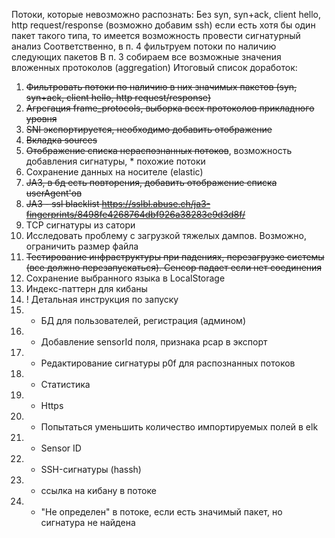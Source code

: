 Потоки, которые невозможно распознать:
Без syn, syn+ack, client hello, http request/response (возможно добавим ssh) 
если есть хотя бы один пакет такого типа, то имеется возможность провести сигнатурный анализ
Соответственно, в п. 4 фильтруем потоки по наличию следующих пакетов
В п. 3 собираем все возможные значения вложенных протоколов (aggregation)
Итоговый список доработок:
1) ~~Фильтровать потоки по наличию в них значимых пакетов (syn, syn+ack, client hello, http request/response)~~
2) ~~Агрегация frame_protocols, выборка всех протоколов прикладного уровня~~
3) ~~SNI экспортируется, необходимо добавить отображение~~
4) ~~Вкладка sources~~
5) ~~Отображение списка нераспознанных потоков~~, возможность добавления сигнатуры, * похожие потоки
6) Сохранение данных на носителе (elastic)
7) ~~JA3, в бд есть повторения, добавить отображение списка userAgent'ов~~
8) ~~JA3 - ssl blacklist https://sslbl.abuse.ch/ja3-fingerprints/8498fe4268764dbf926a38283e9d3d8f/~~
9) TCP сигнатуры из сатори
10) Исследовать проблему с загрузкой тяжелых дампов. Возможно, ограничить размер файла
11) ~~Тестирование инфраструктуры при падениях, перезагрузке системы (все должно перезапускаться).
 Сенсор падает если нет соединения~~
12) Сохранение выбранного языка в LocalStorage
13) Индекс-паттерн для кибаны
14) ! Детальная инструкция по запуску
15) * БД для пользователей, регистрация (админом)
16) * Добавление sensorId поля, признака pcap в экспорт
17) * Редактирование сигнатуры p0f для распознанных потоков
18) * Статистика 
19) * Https
20) * Попытаться уменьшить количество импортируемых полей в elk
21) * Sensor ID
22) * SSH-сигнатуры (hassh)
23) * ссылка на кибану в потоке
24) * "Не определен" в потоке, если есть значимый пакет, но сигнатура не найдена
